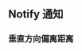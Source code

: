 <div class="demo-header">
<p class="overviewicon">
  <span class="wapi-form-menubar"/>
</p>

## Notify 通知

<nova-uxlink widget-name="Notify"></nova-uxlink>

</div>


### 垂直方向偏离距离

<nova-demo-view link="notify/verticalOffset"></nova-demo-view>


<br>

